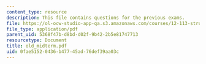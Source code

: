 ```yaml
---
content_type: resource
description: This file contains questions for the previous exams.
file: https://ol-ocw-studio-app-qa.s3.amazonaws.com/courses/12-113-structural-geology-fall-2005/0fae51520436b47745ad76def39aa03c_old_midterm.pdf
file_type: application/pdf
parent_uid: 5368f47b-d8bd-d02f-9b42-2b5e81747713
resourcetype: Document
title: old_midterm.pdf
uid: 0fae5152-0436-b477-45ad-76def39aa03c
---
```

